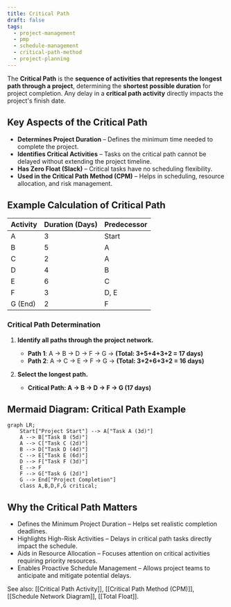 ```yaml
---
title: Critical Path
draft: false
tags:
  - project-management
  - pmp
  - schedule-management
  - critical-path-method
  - project-planning
---
```


The **Critical Path** is the **sequence of activities that represents the longest path through a project**, determining the **shortest possible duration** for project completion. Any delay in a **critical path activity** directly impacts the project's finish date.

## **Key Aspects of the Critical Path**
- **Determines Project Duration** – Defines the minimum time needed to complete the project.
- **Identifies Critical Activities** – Tasks on the critical path cannot be delayed without extending the project timeline.
- **Has Zero Float (Slack)** – Critical tasks have no scheduling flexibility.
- **Used in the Critical Path Method (CPM)** – Helps in scheduling, resource allocation, and risk management.

## **Example Calculation of Critical Path**
| **Activity** | **Duration (Days)** | **Predecessor** |
|-------------|-----------------|----------------|
| A          | 3               | Start         |
| B          | 5               | A             |
| C          | 2               | A             |
| D          | 4               | B             |
| E          | 6               | C             |
| F          | 3               | D, E          |
| G (End)    | 2               | F             |

### **Critical Path Determination**
1. **Identify all paths through the project network.**
   - **Path 1**: A → B → D → F → G → **(Total: 3+5+4+3+2 = 17 days)**
   - **Path 2**: A → C → E → F → G → **(Total: 3+2+6+3+2 = 16 days)**

2. **Select the longest path.**
   - **Critical Path: A → B → D → F → G (17 days)**

## **Mermaid Diagram: Critical Path Example**
```mermaid
graph LR;
    Start["Project Start"] --> A["Task A (3d)"]
    A --> B["Task B (5d)"]
    A --> C["Task C (2d)"]
    B --> D["Task D (4d)"]
    C --> E["Task E (6d)"]
    D --> F["Task F (3d)"]
    E --> F
    F --> G["Task G (2d)"]
    G --> End["Project Completion"]
    class A,B,D,F,G critical;
```

## Why the Critical Path Matters

- Defines the Minimum Project Duration – Helps set realistic completion deadlines.
- Highlights High-Risk Activities – Delays in critical path tasks directly impact the schedule.
- Aids in Resource Allocation – Focuses attention on critical activities requiring priority resources.
- Enables Proactive Schedule Management – Allows project teams to anticipate and mitigate potential delays.

See also: [[Critical Path Activity]], [[Critical Path Method (CPM)]], [[Schedule Network Diagram]], [[Total Float]].